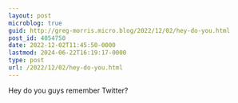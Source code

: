 ```yaml
---
layout: post
microblog: true
guid: http://greg-morris.micro.blog/2022/12/02/hey-do-you.html
post_id: 4054750
date: 2022-12-02T11:45:50-0000
lastmod: 2024-06-22T16:19:17-0000
type: post
url: /2022/12/02/hey-do-you.html
---
```

Hey do you guys remember Twitter?
